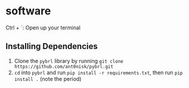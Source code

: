 # software

Ctrl + `: Open up your terminal

## Installing Dependencies
1. Clone the `pybrl` library by running `git clone https://github.com/ant0nisk/pybrl.git`
2. `cd` into `pybrl` and run `pip install -r requirements.txt`, then run `pip install .` (note the period)
